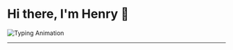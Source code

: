 # Hi there, I'm Henry 👋

![Typing Animation](https://readme-typing-svg.demolab.com?font=Fira+Code&size=22&pause=1000&color=00CED1&width=435&lines=Welcome+to+my+profile!;I+love+coding+%26+learning!)

---

<!--
**henrychooi/henrychooi** is a ✨ _special_ ✨ repository because its `README.md` (this file) appears on your GitHub profile.

Here are some ideas to get you started:

- 🔭 I’m currently working on ...
- 🌱 I’m currently learning ...
- 👯 I’m looking to collaborate on ...
- 🤔 I’m looking for help with ...
- 💬 Ask me about ...
- 📫 How to reach me: ...
- 😄 Pronouns: ...
- ⚡ Fun fact: ...
-->
